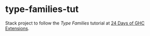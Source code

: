 # type-families-tut

Stack project to follow the *Type Families* tutorial at [24 Days of GHC Extensions](https://ocharles.org.uk/blog/posts/2014-12-12-type-families.html).
